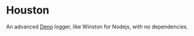 # Houston
An advanced [Deno](https://deno.land) logger, like Winston for Nodejs, with no dependencies.
